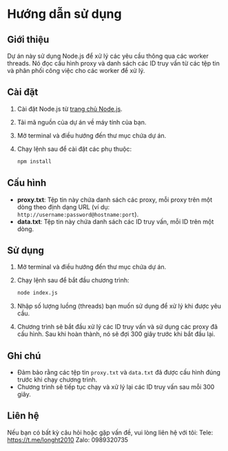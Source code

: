 # Hướng dẫn sử dụng

## Giới thiệu

Dự án này sử dụng Node.js để xử lý các yêu cầu thông qua các worker threads. Nó đọc cấu hình proxy và danh sách các ID truy vấn từ các tệp tin và phân phối công việc cho các worker để xử lý.

## Cài đặt

1. Cài đặt Node.js từ [trang chủ Node.js](https://nodejs.org/).
2. Tải mã nguồn của dự án về máy tính của bạn.
3. Mở terminal và điều hướng đến thư mục chứa dự án.
4. Chạy lệnh sau để cài đặt các phụ thuộc:

    ```sh
    npm install
    ```

## Cấu hình

- **proxy.txt**: Tệp tin này chứa danh sách các proxy, mỗi proxy trên một dòng theo định dạng URL (ví dụ: `http://username:password@hostname:port`).
- **data.txt**: Tệp tin này chứa danh sách các ID truy vấn, mỗi ID trên một dòng.

## Sử dụng

1. Mở terminal và điều hướng đến thư mục chứa dự án.
2. Chạy lệnh sau để bắt đầu chương trình:

    ```sh
    node index.js
    ```

3. Nhập số lượng luồng (threads) bạn muốn sử dụng để xử lý khi được yêu cầu.
4. Chương trình sẽ bắt đầu xử lý các ID truy vấn và sử dụng các proxy đã cấu hình. Sau khi hoàn thành, nó sẽ đợi 300 giây trước khi bắt đầu lại.

## Ghi chú

- Đảm bảo rằng các tệp tin `proxy.txt` và `data.txt` đã được cấu hình đúng trước khi chạy chương trình.
- Chương trình sẽ tiếp tục chạy và xử lý lại các ID truy vấn sau mỗi 300 giây.

## Liên hệ

Nếu bạn có bất kỳ câu hỏi hoặc gặp vấn đề, vui lòng liên hệ với tôi:
Tele: https://t.me/longht2010
Zalo: 0989320735